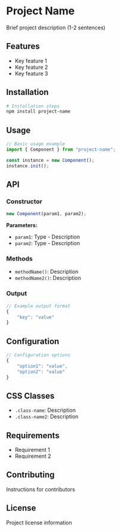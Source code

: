 # Project Name

Brief project description (1-2 sentences)

## Features

- Key feature 1
- Key feature 2
- Key feature 3

## Installation

```bash
# Installation steps
npm install project-name
```

## Usage

```javascript
// Basic usage example
import { Component } from "project-name";

const instance = new Component();
instance.init();
```

## API

### Constructor

```javascript
new Component(param1, param2);
```

**Parameters:**

- `param1`: Type - Description
- `param2`: Type - Description

### Methods

- `methodName()`: Description
- `methodName2()`: Description

### Output

```javascript
// Example output format
{
    "key": "value"
}
```

## Configuration

```javascript
// Configuration options
{
    "option1": "value",
    "option2": "value"
}
```

## CSS Classes

- `.class-name`: Description
- `.class-name2`: Description

## Requirements

- Requirement 1
- Requirement 2

## Contributing

Instructions for contributors

## License

Project license information
